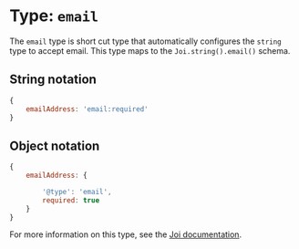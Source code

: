 # Type: `email`

The `email` type is short cut type that automatically configures the `string` type to accept email. This type maps to the `Joi.string().email()` schema.

## String notation

```js
{
    emailAddress: 'email:required'
}
```

## Object notation

```js
{
    emailAddress: {

        '@type': 'email',
        required: true
    }
}
```


For more information on this type, see the [Joi documentation](https://github.com/hapijs/joi/blob/v8/API.md).
